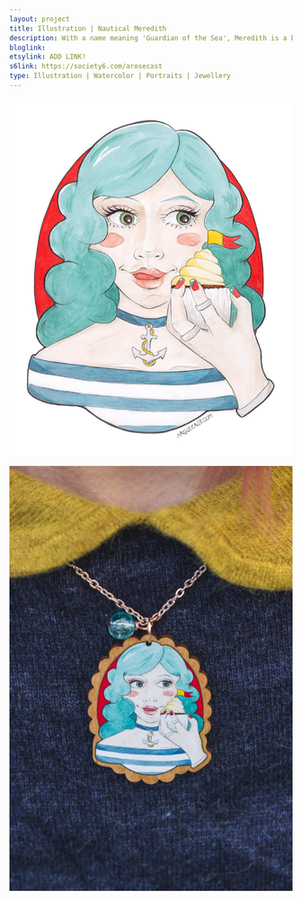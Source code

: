 ```yaml
---
layout: project
title: Illustration | Nautical Meredith
description: With a name meaning 'Guardian of the Sea', Meredith is a blue haired, ocean and cupcake loving girl who likes to accessorise with anchor necklaces and striped breton tops. As well as releasing this illustration as a print, I have turned it into a piece of rose gold necklace with a printed walnut wood pendant.
bloglink: 
etsylink: ADD LINK!
s6link: https://society6.com/arosecast
type: Illustration | Watercolor | Portraits | Jewellery
---
```


![A portrait illustration of Meredith, a nautical themed, blue-haired girl with a cupcake](/assets/folio/portraits/portrait-illustration-meredith.jpg "A portrait illustration of Meredith, a nautical themed, blue-haired girl with a cupcake")

![A rose gold necklace with a walnut wood pendant printed with an illustration of Meredith, a nautical themed, blue-haired girl with a cupcake](/assets/folio/portraits/portrait-illustration-meredith-wooden-necklace.jpg "A rose gold necklace with a walnut wood pendant printed with an illustration of Meredith, a nautical themed, blue-haired girl with a cupcake")